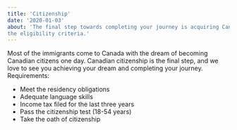 ```yaml
---
title: 'Citizenship'
date: '2020-01-03'
about: 'The final step towards completing your journey is acquiring Canadian citizenship after meeting
the eligibility criteria.'
---
```


Most of the immigrants come to Canada with the dream of becoming Canadian citizens one day.
Canadian citizenship is the final step, and we love to see you achieving your dream and completing your journey.
Requirements:
<ul style="list-style-type: disc; list-style-position: outside; margin-top:5px; margin-left:5px">
<li>Meet the residency obligations</li>
<li>Adequate language skills</li>
<li>Income tax filed for the last three years</li>
<li>Pass the citizenship test (18-54 years)</li>
<li>Take the oath of citizenship</li>
</ul>